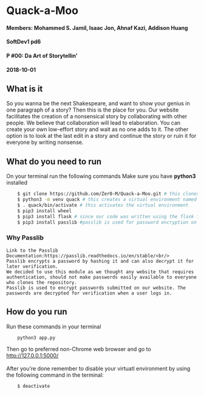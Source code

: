 # Quack-a-Moo
#### Members: Mohammed S. Jamil, Isaac Jon, Ahnaf Kazi, Addison Huang
#### SoftDev1 pd6
#### P #00: Da Art of Storytellin'
#### 2018-10-01

## What is it
So you wanna be the next Shakespeare, and want to show your genius in one paragraph of a story? Then this is the place for you.
Our website facilitates the creation of a nonsensical story by collaborating with other people. We believe that collaboration will lead to elaboration. You can create your own low-effort story and wait as no one adds to it. The other option is to look at the last edit in a story and continue the story or ruin it for everyone by writing nonsense.

## What do you need to run

On your terminal run the following commands
Make sure you have __python3__ installed

```bash
    $ git clone https://github.com/Zer0-M/Quack-a-Moo.git # this clones our repo in order to run 
    $ python3 -m venv quack # this creates a virtual environment named quack. Replace the name as you see fit 
    $ . quack/bin/activate # this activates the virtual environment 
    $ pip3 install wheel 
    $ pip3 install flask # since our code was written using the flask framework
    $ pip3 install passlib #passlib is used for password encryption on the website
```

### Why Passlib

    Link to the Passlib Documentation:https://passlib.readthedocs.io/en/stable/<br/>
    Passlib encrypts a password by hashing it and can also decrypt it for later verification.
    We decided to use this module as we thought any website that requires authentication, should not make passwords easily available to everyone who clones the repository.
    Passlib is used to encrypt passwords submitted on our website. The passwords are decrypted for verification when a user logs in.

## How do you run

Run these commands in your terminal

```bash
    python3 app.py
```

Then go to preferred non-Chrome web browser and go to <br/>
http://127.0.0.1:5000/ <br/>
<br/>
After you're done remember to disable your virtuatl environment by using the following command in the terminal: 
```bash
    $ deactivate
```
